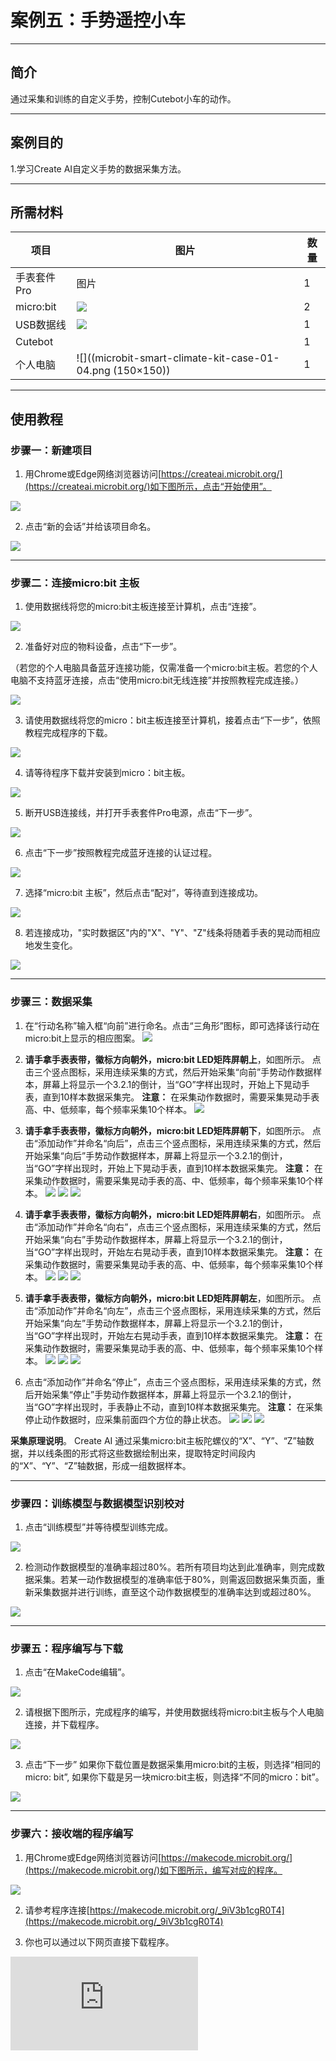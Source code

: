 # 案例五：手势遥控小车
___
## 简介 
通过采集和训练的自定义手势，控制Cutebot小车的动作。

___
## 案例目的

1.学习Create AI自定义手势的数据采集方法。

___
## 所需材料
|项目|图片|数量|
|--|--|--|
|手表套件Pro|图片|1|
|micro:bit|![](https://wiki-media-ef.oss-cn-hongkong.aliyuncs.com/docs/microbit/getting-started/microbit-jacdac-smartexploration-kit/images/microbit%20%E6%AD%A3(1).png)|2|
|USB数据线|![](https://wiki-media-ef.oss-cn-hongkong.aliyuncs.com/docs/microbit/getting-started/microbit-jacdac-smartexploration-kit/images/sensor/usb%20cable1.png)|1|
|Cutebot|![]()|1|
|个人电脑|![]((microbit-smart-climate-kit-case-01-04.png (150×150))|1|

___
## 使用教程

### 步骤一：新建项目

1. 用Chrome或Edge网络浏览器访问[https://createai.microbit.org/](https://createai.microbit.org/)如下图所示，点击“开始使用”。

![](https://wiki-media-ef.oss-cn-hongkong.aliyuncs.com/docs/microbit/getting-started/microbit-smart-coding-kit/Create%20AI/case03/microbit-smart-coding-kit-create-ai-1.png)

2. 点击“新的会话”并给该项目命名。

![](https://wiki-media-ef.oss-cn-hongkong.aliyuncs.com/docs/microbit/getting-started/microbit-smart-coding-kit/Create%20AI/case03/microbit-smart-coding-kit-create-ai-2.png)
___
### 步骤二：连接micro:bit 主板

1. 使用数据线将您的micro:bit主板连接至计算机，点击“连接”。

![](https://wiki-media-ef.oss-cn-hongkong.aliyuncs.com/docs/microbit/getting-started/microbit-smart-coding-kit/Create%20AI/case03/microbit-smart-coding-kit-create-ai-3.png)

2. 准备好对应的物料设备，点击“下一步”。
   
（若您的个人电脑具备蓝牙连接功能，仅需准备一个micro:bit主板。若您的个人电脑不支持蓝牙连接，点击“使用micro:bit无线连接”并按照教程完成连接。）

![](https://wiki-media-ef.oss-cn-hongkong.aliyuncs.com/docs/microbit/getting-started/microbit-smart-coding-kit/Create%20AI/case01/microbit-smart-coding-kit-create-ai-6.png)

3. 请使用数据线将您的micro：bit主板连接至计算机，接着点击“下一步”，依照教程完成程序的下载。

![](https://wiki-media-ef.oss-cn-hongkong.aliyuncs.com/docs/microbit/getting-started/microbit-smart-coding-kit/Create%20AI/case01/microbit-smart-coding-kit-create-ai-7.png)

4. 请等待程序下载并安装到micro：bit主板。

![](https://wiki-media-ef.oss-cn-hongkong.aliyuncs.com/docs/microbit/getting-started/microbit-smart-coding-kit/Create%20AI/case01/microbit-smart-coding-kit-create-ai-8.png)


5. 断开USB连接线，并打开手表套件Pro电源，点击“下一步”。

![](https://wiki-media-ef.oss-cn-hongkong.aliyuncs.com/docs/microbit/getting-started/microbit-smart-coding-kit/Create%20AI/case01/microbit-smart-coding-kit-create-ai-9.png)

6. 点击“下一步”按照教程完成蓝牙连接的认证过程。

![](https://wiki-media-ef.oss-cn-hongkong.aliyuncs.com/docs/microbit/getting-started/microbit-smart-coding-kit/Create%20AI/case01/microbit-smart-coding-kit-create-ai-10.png)

7. 选择“micro:bit 主板”，然后点击“配对”，等待直到连接成功。

![](https://wiki-media-ef.oss-cn-hongkong.aliyuncs.com/docs/microbit/getting-started/microbit-smart-coding-kit/Create%20AI/case01/microbit-smart-coding-kit-create-ai-11-1.png)


8. 若连接成功，"实时数据区"内的"X"、"Y"、"Z"线条将随着手表的晃动而相应地发生变化。

![](https://wiki-media-ef.oss-cn-hongkong.aliyuncs.com/docs/microbit/getting-started/microbit-smart-coding-kit/Create%20AI/case03/microbit-smart-coding-kit-create-ai-13.png)

___
### 步骤三：数据采集

1. 在“行动名称”输入框“向前”进行命名。点击“三角形”图标，即可选择该行动在micro:bit上显示的相应图案。
![](https://wiki-media-ef.oss-cn-hongkong.aliyuncs.com/docs/microbit/getting-started/microbit-smart-coding-kit/Create%20AI/case03/microbit-smart-coding-kit-create-ai-14.png)

2. **请手拿手表表带，徽标方向朝外，micro:bit LED矩阵屏朝上**，如图所示。
点击三个竖点图标，采用连续采集的方式，然后开始采集“向前”手势动作数据样本，屏幕上将显示一个3.2.1的倒计，当“GO”字样出现时，开始上下晃动手表，直到10样本数据采集完。
**注意：** 在采集动作数据时，需要采集晃动手表高、中、低频率，每个频率采集10个样本。
![](https://wiki-media-ef.oss-cn-hongkong.aliyuncs.com/docs/microbit/getting-started/microbit-smart-coding-kit/Create%20AI/case05/microbit-smart-coding-kit-create-ai-1.png)
![]()
![]()

3. **请手拿手表表带，徽标方向朝外，micro:bit LED矩阵屏朝下**，如图所示。
点击“添加动作”并命名“向后”，点击三个竖点图标，采用连续采集的方式，然后开始采集“向后”手势动作数据样本，屏幕上将显示一个3.2.1的倒计，当“GO”字样出现时，开始上下晃动手表，直到10样本数据采集完。
**注意：** 在采集动作数据时，需要采集晃动手表的高、中、低频率，每个频率采集10个样本。
![](https://wiki-media-ef.oss-cn-hongkong.aliyuncs.com/docs/microbit/getting-started/microbit-smart-coding-kit/Create%20AI/case05/microbit-smart-coding-kit-create-ai-6.png)
![](https://wiki-media-ef.oss-cn-hongkong.aliyuncs.com/docs/microbit/getting-started/microbit-smart-coding-kit/Create%20AI/case05/microbit-smart-coding-kit-create-ai-3.jpg)
![](https://wiki-media-ef.oss-cn-hongkong.aliyuncs.com/docs/microbit/getting-started/microbit-smart-coding-kit/Create%20AI/case05/microbit-smart-coding-kit-create-ai-1.png)
![]()

4. **请手拿手表表带，徽标方向朝外，micro:bit LED矩阵屏朝右**，如图所示。
点击“添加动作”并命名“向右”，点击三个竖点图标，采用连续采集的方式，然后开始采集“向右”手势动作数据样本，屏幕上将显示一个3.2.1的倒计，当“GO”字样出现时，开始左右晃动手表，直到10样本数据采集完。
**注意：** 在采集动作数据时，需要采集晃动手表的高、中、低频率，每个频率采集10个样本。
![](https://wiki-media-ef.oss-cn-hongkong.aliyuncs.com/docs/microbit/getting-started/microbit-smart-coding-kit/Create%20AI/case05/microbit-smart-coding-kit-create-ai-7.png)
![](https://wiki-media-ef.oss-cn-hongkong.aliyuncs.com/docs/microbit/getting-started/microbit-smart-coding-kit/Create%20AI/case05/microbit-smart-coding-kit-create-ai-4.jpg)
![](https://wiki-media-ef.oss-cn-hongkong.aliyuncs.com/docs/microbit/getting-started/microbit-smart-coding-kit/Create%20AI/case05/microbit-smart-coding-kit-create-ai-1.png)
![]()

6. **请手拿手表表带，徽标方向朝外，micro:bit LED矩阵屏朝左**，如图所示。
点击“添加动作”并命名“向左”，点击三个竖点图标，采用连续采集的方式，然后开始采集“向左”手势动作数据样本，屏幕上将显示一个3.2.1的倒计，当“GO”字样出现时，开始左右晃动手表，直到10样本数据采集完。
**注意：** 在采集动作数据时，需要采集晃动手表的高、中、低频率，每个频率采集10个样本。
![](https://wiki-media-ef.oss-cn-hongkong.aliyuncs.com/docs/microbit/getting-started/microbit-smart-coding-kit/Create%20AI/case05/microbit-smart-coding-kit-create-ai-8.png)
![](https://wiki-media-ef.oss-cn-hongkong.aliyuncs.com/docs/microbit/getting-started/microbit-smart-coding-kit/Create%20AI/case05/microbit-smart-coding-kit-create-ai-5.jpg)
![](https://wiki-media-ef.oss-cn-hongkong.aliyuncs.com/docs/microbit/getting-started/microbit-smart-coding-kit/Create%20AI/case05/microbit-smart-coding-kit-create-ai-1.png)
![]()

8.  点击“添加动作”并命名“停止”，点击三个竖点图标，采用连续采集的方式，然后开始采集“停止”手势动作数据样本，屏幕上将显示一个3.2.1的倒计，当“GO”字样出现时，手表静止不动，直到10样本数据采集完。
**注意：** 在采集停止动作数据时，应采集前面四个方位的静止状态。
![](https://wiki-media-ef.oss-cn-hongkong.aliyuncs.com/docs/microbit/getting-started/microbit-smart-coding-kit/Create%20AI/case05/microbit-smart-coding-kit-create-ai-9.jpg)
![](https://wiki-media-ef.oss-cn-hongkong.aliyuncs.com/docs/microbit/getting-started/microbit-smart-coding-kit/Create%20AI/case05/microbit-smart-coding-kit-create-ai-13.jpg)
![](https://wiki-media-ef.oss-cn-hongkong.aliyuncs.com/docs/microbit/getting-started/microbit-smart-coding-kit/Create%20AI/case05/microbit-smart-coding-kit-create-ai-1.png)
![]()

**采集原理说明**。
Create AI 通过采集micro:bit主板陀螺仪的“X”、“Y”、“Z”轴数据，并以线条图的形式将这些数据绘制出来，提取特定时间段内的“X”、“Y”、“Z”轴数据，形成一组数据样本。

___
### 步骤四：训练模型与数据模型识别校对

1. 点击“训练模型”并等待模型训练完成。
    
![](https://wiki-media-ef.oss-cn-hongkong.aliyuncs.com/docs/microbit/getting-started/microbit-smart-coding-kit/Create%20AI/case04/microbit-smart-coding-kit-create-ai-15.png)

2. 检测动作数据模型的准确率超过80%。若所有项目均达到此准确率，则完成数据采集。若某一动作数据模型的准确率低于80%，则需返回数据采集页面，重新采集数据并进行训练，直至这个动作数据模型的准确率达到或超过80%。

![](https://wiki-media-ef.oss-cn-hongkong.aliyuncs.com/docs/microbit/getting-started/microbit-smart-coding-kit/Create%20AI/case05/microbit-smart-coding-kit-create-ai-11.png)
___
### 步骤五：程序编写与下载

1. 点击“在MakeCode编辑”。
    
![](https://wiki-media-ef.oss-cn-hongkong.aliyuncs.com/docs/microbit/getting-started/microbit-smart-coding-kit/Create%20AI/case05/microbit-smart-coding-kit-create-ai-12.png)

2. 请根据下图所示，完成程序的编写，并使用数据线将micro:bit主板与个人电脑连接，并下载程序。

![](https://wiki-media-ef.oss-cn-hongkong.aliyuncs.com/docs/microbit/getting-started/microbit-smart-coding-kit/Create%20AI/case05/microbit-smart-coding-kit-create-ai-14.png)

3. 点击“下一步”
如果你下载位置是数据采集用micro:bit的主板，则选择“相同的micro: bit”, 如果你下载是另一块micro:bit主板，则选择“不同的micro：bit”。

![](https://wiki-media-ef.oss-cn-hongkong.aliyuncs.com/docs/microbit/getting-started/microbit-smart-coding-kit/Create%20AI/case01/microbit-smart-coding-kit-create-ai-20-1.png)

---
### 步骤六：接收端的程序编写

1. 用Chrome或Edge网络浏览器访问[https://makecode.microbit.org/](https://makecode.microbit.org/)如下图所示，编写对应的程序。

![](https://wiki-media-ef.oss-cn-hongkong.aliyuncs.com/docs/microbit/getting-started/microbit-smart-coding-kit/Create%20AI/case05/microbit-smart-coding-kit-create-ai-15.png)

2. 请参考程序连接[https://makecode.microbit.org/_9iV3b1cgR0T4](https://makecode.microbit.org/_9iV3b1cgR0T4)

3. 你也可以通过以下网页直接下载程序。
<div
    style={{
        position: 'relative',
        paddingBottom: '60%',
        overflow: 'hidden',
    }}
>
    <iframe
        src="https://makecode.microbit.org/_9iV3b1cgR0T4"
        frameborder="0"
        sandbox="allow-popups allow-forms allow-scripts allow-same-origin"
        style={{
            position: 'absolute',
            width: '100%',
            height: '100%',
        }}
    />
</div>

---
## 结果

当手表正面朝上的时候，上下晃动手表，小车向前；当手表正面朝下的时候，上下晃动手表，小车向后；当手表正面朝右的时候，左右晃动手表，小车向右转向；当手表正面朝左的时候，左右晃动手表，小车向左转向；当手表静止的的时候，小车停止。

---
## 常见问题
